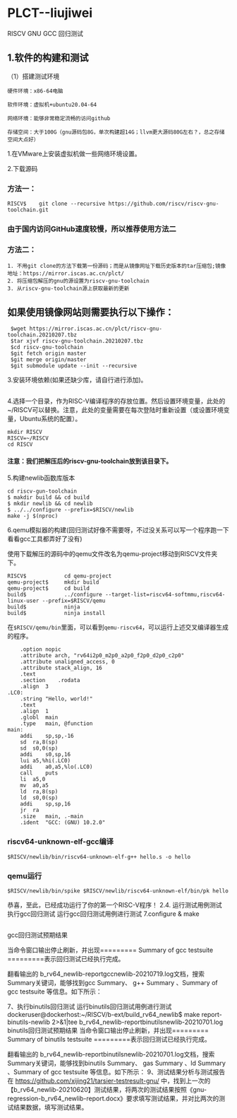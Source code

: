 # PLCT--liujiwei
RISCV GNU GCC 回归测试

## 1.软件的构建和测试
（1）搭建测试环境
```
硬件环境：x86-64电脑

软件环境：虚拟机+ubuntu20.04-64

网络环境：能够非常稳定流畅的访问github

存储空间：大于100G（gnu源码包8G，单次构建超14G；llvm更大源码80G左右？，总之存储空间大点好）
```
1.在VMware上安装虚拟机做一些网络环境设置。

2.下载源码
### 方法一：
```RISCV$    git clone --recursive https://github.com/riscv/riscv-gnu-toolchain.git```

### 由于国内访问GitHub速度较慢，所以推荐使用方法二
### 方法二：
```
1. 不用git clone的方法下载第一份源码；而是从镜像网址下载历史版本的tar压缩包;镜像地址：https://mirror.iscas.ac.cn/plct/
2. 将压缩包解压的gnu的源设置为riscv-gnu-toolchain
3. 从riscv-gnu-toolchain源上获取最新的更新
```
## 如果使用镜像网站则需要执行以下操作：
```如果从mirror上下载riscv-gnu-toolchain，需要fetch和merge：
 $wget https://mirror.iscas.ac.cn/plct/riscv-gnu-toolchain.20210207.tbz
 $tar xjvf riscv-gnu-toolchain.20210207.tbz
 $cd riscv-gnu-toolchain
 $git fetch origin master
 $git merge origin/master
 $git submodule update --init --recursive
```

3.安装环境依赖(如果还缺少库，请自行进行添加)。
```sudo apt install autoconf automake autotools-dev curl python3 libmpc-dev libmpfr-dev libgmp-dev gawk build-essential bison flex texinfo gperf libtool patchutils bc zlib1g-dev libexpat-dev cmake ninja-build pkg-config libglib2.0-dev libpixman-1-dev python git libfdt-dev libncurses5-dev libncursesw5-dev device-tree-compiler
```


4.选择一个目录，作为RISC-V编译程序的存放位置。然后设置环境变量，此处的~/RISCV可以替换。注意，此处的变量需要在每次登陆时重新设置（或设置环境变量，Ubuntu系统的配置）。
```
mkdir RISCV
RISCV=~/RISCV
cd RISCV
```
#### 注意：我们把解压后的riscv-gnu-toolchain放到该目录下。

5.构建newlib函数库版本
```
cd riscv-gun-toolchain
$ makdir build && cd build
$ mkdir newlib && cd newlib 
$ ../../configure --prefix=$RISCV/newlib
make -j $(nproc)
```

6.qemu模拟器的构建(回归测试好像不需要呀，不过没关系可以写一个程序跑一下看看gcc工具都弄好了没有)

使用下载解压的源码中的qemu文件改名为qemu-project移动到RISCV文件夹下。
```
RISCV$            cd qemu-project
qemu-project$     mkdir build
qemu-project$     cd build
build$            ../configure --target-list=riscv64-softmmu,riscv64-linux-user --prefix=$RISCV/qemu
build$            ninja
build$            ninja install
```
在```$RISCV/qemu/bin```里面，可以看到```qemu-riscv64```，可以运行上述交叉编译器生成的程序。
```	.file	"hello.c"
	.option nopic
	.attribute arch, "rv64i2p0_m2p0_a2p0_f2p0_d2p0_c2p0"
	.attribute unaligned_access, 0
	.attribute stack_align, 16
	.text
	.section	.rodata
	.align	3
.LC0:
	.string	"Hello, world!"
	.text
	.align	1
	.globl	main
	.type	main, @function
main:
	addi	sp,sp,-16
	sd	ra,8(sp)
	sd	s0,0(sp)
	addi	s0,sp,16
	lui	a5,%hi(.LC0)
	addi	a0,a5,%lo(.LC0)
	call	puts
	li	a5,0
	mv	a0,a5
	ld	ra,8(sp)
	ld	s0,0(sp)
	addi	sp,sp,16
	jr	ra
	.size	main, .-main
	.ident	"GCC: (GNU) 10.2.0"
```
### riscv64-unknown-elf-gcc编译
```$RISCV/newlib/bin/riscv64-unknown-elf-g++ hello.s -o hello```

### qemu运行
```$RISCV/newlib/bin/spike $RISCV/newlib/riscv64-unknown-elf/bin/pk hello```

恭喜，至此，已经成功运行了你的第一个RISC-V程序！
2.4. 运行测试用例测试
执行gcc回归测试
运行gcc回归测试用例进行测试
7.configure & make
```$ make report-gcc-newlib 2>&1|tee b_rv64_newlib-reportgccnewlib-20210720.log

```

gcc回归测试预期结果

当命令窗口输出停止刷新，并出现========= Summary of gcc testsuite =========表示回归测试已经执行完成。

翻看输出的 b_rv64_newlib-reportgccnewlib-20210719.log文档，搜索Summary关键词，能够找到gcc Summary、 g++ Summary 、Summary of gcc testsuite 等信息。如下所示：

7、执行binutils回归测试
运行binutils回归测试用例进行测试
dockeruser@dockerhost:~/RISCV/b-ext/build_rv64_newlib$ make report-binutils-newlib 2>&1|tee b_rv64_newlib-reportbinutilsnewlib-20210701.log
binutils回归测试预期结果
当命令窗口输出停止刷新，并出现========= Summary of binutils testsuite =========表示回归测试已经执行完成。

翻看输出的 b_rv64_newlib-reportbinutilsnewlib-20210701.log文档，搜索Summary关键词，能够找到binutils Summary、 gas Summary 、ld Summary 、Summary of gcc testsuite 等信息。如下所示：
9、测试结果分析与测试报告
在 https://github.com/xijing21/tarsier-testresult-gnu/ 中，找到上一次的【b_rv64_newlib-20210620】测试结果，将两次的测试结果按照《gnu-regression-b_rv64_newlib-report.docx》要求填写测试结果，并对比两次的测试结果数据，填写测试结果。
